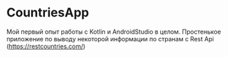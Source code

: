 # CountriesApp
Мой первый опыт работы с Kotlin и AndroidStudio в целом. 
Простенькое приложение по выводу некоторой информации по странам с Rest Api (https://restcountries.com/)
